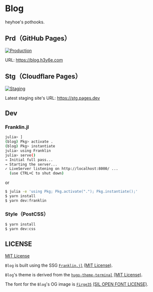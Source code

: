 # Blog

heyhoe's pothooks.

## Prd（GitHub Pages）

[![Production](https://github.com/h3y6e/blog/workflows/Production/badge.svg)](https://github.com/h3y6e/blog/actions?query=workflow%3A%22Production%22)

URL: https://blog.h3y6e.com

## Stg（Cloudflare Pages）

[![Staging](https://github.com/h3y6e/blog/workflows/Staging/badge.svg)](https://github.com/h3y6e/blog/actions?query=workflow%3A%22Staging%22)

Latest staging site's URL: https://stg.pages.dev

## Dev

### Franklin.jl

```sh
julia> ]
(blog) Pkg> activate .
(blog) Pkg> instantiate
julia> using Franklin
julia> serve()
→ Initial full pass...
→ Starting the server...
✓ LiveServer listening on http://localhost:8000/ ...
  (use CTRL+C to shut down)
```

or

```sh
$ julia -e 'using Pkg; Pkg.activate("."); Pkg.instantiate();'
$ yarn install
$ yarn dev:franklin
```

### Style（PostCSS）

```sh
$ yarn install
$ yarn dev:css
```

## LICENSE

[MIT License](./LICENSE)

`Blog` is built using the SSG
[`Franklin.jl`](https://github.com/tlienart/Franklin.jl)
[(MIT License)](https://github.com/tlienart/Franklin.jl/blob/master/LICENSE.md).

`Blog`'s theme is derived from the
[`hugo-theme-terminal`](https://github.com/panr/hugo-theme-terminal/)
[(MIT License)](https://github.com/panr/hugo-theme-terminal/blob/master/LICENSE.md).

The font for the `Blog`'s OG image is
[`Firge35`](https://github.com/yuru7/Firge)
[(SIL OPEN FONT LICENSE)](https://github.com/yuru7/Firge/blob/master/LICENSE).
